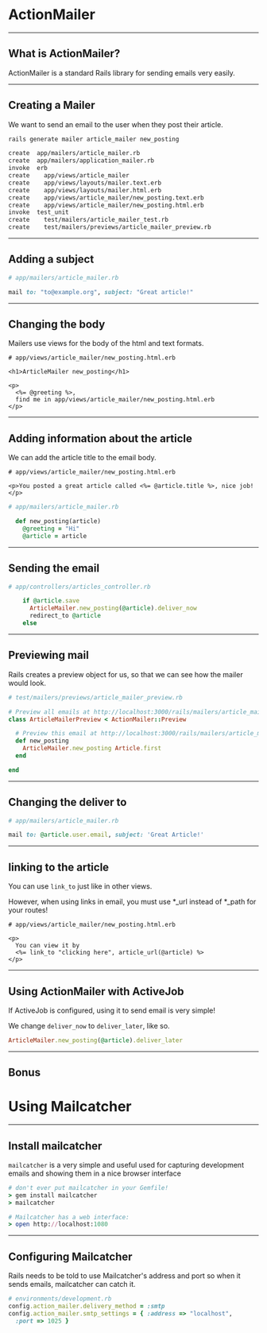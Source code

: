 # ActionMailer

---

## What is ActionMailer?

ActionMailer is a standard Rails library for sending emails very easily.

---

## Creating a Mailer

We want to send an email to the user when they post their article.

```bash
rails generate mailer article_mailer new_posting
```

```bash
create  app/mailers/article_mailer.rb
create  app/mailers/application_mailer.rb
invoke  erb
create    app/views/article_mailer
create    app/views/layouts/mailer.text.erb
create    app/views/layouts/mailer.html.erb
create    app/views/article_mailer/new_posting.text.erb
create    app/views/article_mailer/new_posting.html.erb
invoke  test_unit
create    test/mailers/article_mailer_test.rb
create    test/mailers/previews/article_mailer_preview.rb
```

---

## Adding a subject

```ruby
# app/mailers/article_mailer.rb

mail to: "to@example.org", subject: "Great article!"
```

---

## Changing the body

Mailers use views for the body of the html and text formats.

```erb
# app/views/article_mailer/new_posting.html.erb

<h1>ArticleMailer new_posting</h1>

<p>
  <%= @greeting %>,
  find me in app/views/article_mailer/new_posting.html.erb
</p>
```

---

## Adding information about the article

We can add the article title to the email body.

```erb
# app/views/article_mailer/new_posting.html.erb

<p>You posted a great article called <%= @article.title %>, nice job!</p>
```

```ruby
# app/mailers/article_mailer.rb

  def new_posting(article)
    @greeting = "Hi"
    @article = article
```

---

## Sending the email

```ruby
# app/controllers/articles_controller.rb

    if @article.save
      ArticleMailer.new_posting(@article).deliver_now
      redirect_to @article
    else
```

---

## Previewing mail

Rails creates a preview object for us, so that we can see how the mailer would look.

```ruby
# test/mailers/previews/article_mailer_preview.rb

# Preview all emails at http://localhost:3000/rails/mailers/article_mailer
class ArticleMailerPreview < ActionMailer::Preview

  # Preview this email at http://localhost:3000/rails/mailers/article_mailer/new_posting
  def new_posting
    ArticleMailer.new_posting Article.first
  end

end
```

---

## Changing the deliver to

```ruby
# app/mailers/article_mailer.rb

mail to: @article.user.email, subject: 'Great Article!'
```

---

## linking to the article

You can use `link_to` just like in other views.

However, when using links in email, you must use \*\_url instead of \*\_path for your routes!

```erb
# app/views/article_mailer/new_posting.html.erb

<p>
  You can view it by
  <%= link_to "clicking here", article_url(@article) %>
</p>
```

---

## Using ActionMailer with ActiveJob

If ActiveJob is configured, using it to send email is very simple!

We change `deliver_now` to `deliver_later`, like so.

```ruby
ArticleMailer.new_posting(@article).deliver_later
```

---

## Bonus
# Using Mailcatcher

---

## Install mailcatcher

`mailcatcher` is a very simple and useful used for capturing development emails and showing them in a nice browser interface

```ruby
# don't ever put mailcatcher in your Gemfile!
> gem install mailcatcher
> mailcatcher

# Mailcatcher has a web interface:
> open http://localhost:1080
```

---

## Configuring Mailcatcher

Rails needs to be told to use Mailcatcher's address and port so when it sends emails, mailcatcher can catch it.

```ruby
# environments/development.rb
config.action_mailer.delivery_method = :smtp
config.action_mailer.smtp_settings = { :address => "localhost",
  :port => 1025 }
```